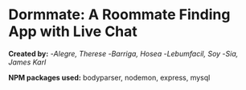 # Dormmate: A Roommate Finding App with Live Chat

**Created by:**
  -*Alegre, Therese*
  -*Barriga, Hosea*
  -*Lebumfacil, Soy*
  -*Sia, James Karl*


**NPM packages used:**
bodyparser,
nodemon,
express,
mysql



